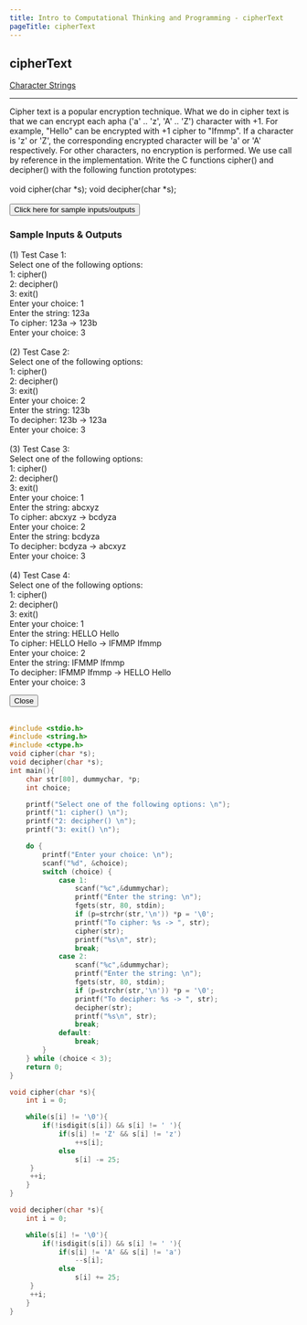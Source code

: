```yaml
---
title: Intro to Computational Thinking and Programming - cipherText
pageTitle: cipherText
---
```


## cipherText

<span class="tags"><a href="#">Character Strings</a></span>

<hr>

Cipher text is a popular encryption technique. What we do in cipher text is that we can encrypt each apha <span class="functions">('a' .. 'z', 'A' .. 'Z')</span> character with +1. For example, <span class="functions">"Hello"</span> can be encrypted with +1 cipher to <span class="functions">"Ifmmp"</span>. If a character is <span class="functions">'z'</span> or <span class="functions">'Z'</span>, the corresponding encrypted character will be <span class="functions">'a'</span> or <span class="functions">'A'</span> respectively. For other characters, no encryption is performed. We use call by reference in the implementation. Write the C functions <span class="functions">cipher()</span> and <span class="functions">decipher()</span> with the following function prototypes:
<br><br>
<span class="functions">void cipher(char *s);</span>
<span class="functions">void decipher(char *s);</span>
<br><br>
<button id="openModalBtn">Click here for sample inputs/outputs</button>
<div class="modal-wrapper" id="modal">
	<div class="modal">
		<div class="modal-header">
			<h3>Sample Inputs & Outputs</h3>
		</div>
		<div class="modal-body">
			<p class="functions">
			<bold>(1) Test Case 1:</bold><br>
            Select one of the following options:<br>
            1: cipher()<br>
            2: decipher()<br>
            3: exit()<br>
            Enter your choice: 1<br>
            Enter the string: 123a<br>
            To cipher: 123a -> 123b<br>
            Enter your choice: 3<br>
            <br>
            <bold>(2) Test Case 2:</bold><br>
            Select one of the following options:<br>
            1: cipher()<br>
            2: decipher()<br>
            3: exit()<br>
            Enter your choice: 2<br>
            Enter the string: 123b<br>
            To decipher: 123b -> 123a<br>
            Enter your choice: 3<br>
            <br>
            <bold>(3) Test Case 3:</bold><br>
            Select one of the following options:<br>
            1: cipher()<br>
            2: decipher()<br>
            3: exit()<br>
            Enter your choice: 1<br>
            Enter the string: abcxyz<br>
            To cipher: abcxyz -> bcdyza<br>
            Enter your choice: 2<br>
            Enter the string: bcdyza<br>
            To decipher: bcdyza -> abcxyz<br>
            Enter your choice: 3<br>
            <br>
            <bold>(4) Test Case 4:</bold><br>
            Select one of the following options:<br>
            1: cipher()<br>
            2: decipher()<br>
            3: exit()<br>
            Enter your choice: 1<br>
            Enter the string: HELLO Hello<br>
            To cipher: HELLO Hello -> IFMMP Ifmmp<br>
            Enter your choice: 2<br>
            Enter the string: IFMMP Ifmmp<br>
            To decipher: IFMMP Ifmmp -> HELLO Hello<br>
            Enter your choice: 3
			</p>
		</div>
		<div class="modal-footer">
			<button id="closeModalBtn">Close</button>
		</div>
	</div>
</div>
<br>

```c
#include <stdio.h>
#include <string.h>
#include <ctype.h>
void cipher(char *s);
void decipher(char *s);
int main(){
    char str[80], dummychar, *p;
    int choice;

    printf("Select one of the following options: \n");
    printf("1: cipher() \n");
    printf("2: decipher() \n");
    printf("3: exit() \n");

    do {
        printf("Enter your choice: \n");
        scanf("%d", &choice);
        switch (choice) {
            case 1:
                scanf("%c",&dummychar);
                printf("Enter the string: \n");
                fgets(str, 80, stdin);
                if (p=strchr(str,'\n')) *p = '\0';
                printf("To cipher: %s -> ", str);
                cipher(str);
                printf("%s\n", str);
                break;
            case 2:
                scanf("%c",&dummychar);
                printf("Enter the string: \n");
                fgets(str, 80, stdin);
                if (p=strchr(str,'\n')) *p = '\0';
                printf("To decipher: %s -> ", str);
                decipher(str);
                printf("%s\n", str);
                break;
            default:
                break;
        }
    } while (choice < 3);
    return 0;
}

void cipher(char *s){
    int i = 0;

    while(s[i] != '\0'){
        if(!isdigit(s[i]) && s[i] != ' '){
            if(s[i] != 'Z' && s[i] != 'z')
                ++s[i];
            else
                s[i] -= 25;
     }
     ++i;
    }    
}

void decipher(char *s){
    int i = 0;

    while(s[i] != '\0'){
        if(!isdigit(s[i]) && s[i] != ' '){
            if(s[i] != 'A' && s[i] != 'a')
                --s[i];
            else
                s[i] += 25;
     }
     ++i;
    }   
}

```
